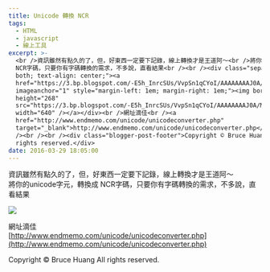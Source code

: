 ```yaml
---
title: Unicode 轉換 NCR
tags:
  - HTML
  - javascript
  - 線上工具
excerpt: >-
  <br />資訊雖然有點久的了，但，好東西一定要下記錄，線上轉換才是王道阿～<br />將你的unicode字元，轉換成
  NCR字碼，只要你有字碼轉換的需求，不多說，直看結果<br /><br /><div class="separator" style="clear:
  both; text-align: center;"><a
  href="https://3.bp.blogspot.com/-E5h_InrcSUs/VvpSn1qCYoI/AAAAAAAAJ0A/MWSZFi_JUBA5bgXb80_FDFiJ5GAlJE8Ag/s1600/unicode-convert-ncr.png"
  imageanchor="1" style="margin-left: 1em; margin-right: 1em;"><img border="0"
  height="268"
  src="https://3.bp.blogspot.com/-E5h_InrcSUs/VvpSn1qCYoI/AAAAAAAAJ0A/MWSZFi_JUBA5bgXb80_FDFiJ5GAlJE8Ag/s640/unicode-convert-ncr.png"
  width="640" /></a></div><br />網址滴佳<br /><a
  href="http://www.endmemo.com/unicode/unicodeconverter.php"
  target="_blank">http://www.endmemo.com/unicode/unicodeconverter.php</a><br
  /><br /><br /><div class="blogger-post-footer">Copyright © Bruce Huang All
  rights reserved.</div>
date: 2016-03-29 18:05:00
---
```


  
資訊雖然有點久的了，但，好東西一定要下記錄，線上轉換才是王道阿～  
將你的unicode字元，轉換成 NCR字碼，只要你有字碼轉換的需求，不多說，直看結果  
  

[![](https://3.bp.blogspot.com/-E5h_InrcSUs/VvpSn1qCYoI/AAAAAAAAJ0A/MWSZFi_JUBA5bgXb80_FDFiJ5GAlJE8Ag/s640/unicode-convert-ncr.png)](https://3.bp.blogspot.com/-E5h_InrcSUs/VvpSn1qCYoI/AAAAAAAAJ0A/MWSZFi_JUBA5bgXb80_FDFiJ5GAlJE8Ag/s1600/unicode-convert-ncr.png)

  
網址滴佳  
[http://www.endmemo.com/unicode/unicodeconverter.php](http://www.endmemo.com/unicode/unicodeconverter.php)  
  
  

Copyright © Bruce Huang All rights reserved.
<!-- more -->
